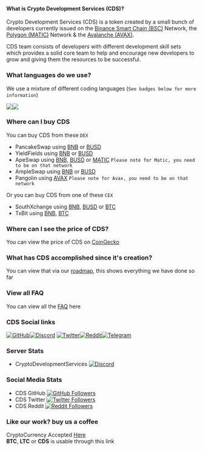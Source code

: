 #### What is Crypto Development Services (CDS)? 

Crypto Development Services (CDS) is a token created by a small bunch of developers currently issued on the [Binance Smart Chain (BSC)](https://cryptodevelopmentservices.github.io/CDS_MetaMask_Connector/) Network, the [Polygon (MATIC)](https://cryptodevelopmentservices.github.io/CDS_MetaMask_Connector_MATIC/) Network & the [Avalanche (AVAX)](https://cryptodevelopmentservices.github.io/CDS_MetaMask_Connector_AVAX/).

CDS team consists of developers with different development skill sets which provides a solid core team to help and encourage new developers to grow and giving them the resources to be successful.

### What languages do we use?
We use a mixture of different coding languages (`See badges below for more information`)

![](https://img.shields.io/badge/Code-React-informational?style=flat&logo=react&color=61DAFB)![](https://img.shields.io/badge/Code-React-informational?style=flat&logo=react&color=61DAFB)

### Where can I buy CDS
You can buy CDS from these `DEX`
* PancakeSwap using [BNB](https://pancakeswap.finance/swap?inputCurrency=0xbb4cdb9cbd36b01bd1cbaebf2de08d9173bc095c&outputCurrency=0x23f07a1c03e7c6d0c88e0e05e79b6e3511073fd5) or [BUSD](https://pancakeswap.finance/swap?inputCurrency=0xe9e7cea3dedca5984780bafc599bd69add087d56&outputCurrency=0x23f07a1c03e7c6d0c88e0e05e79b6e3511073fd5)
* YieldFields using [BNB](https://yieldfields.finance/swap?inputCurrency=0xbb4cdb9cbd36b01bd1cbaebf2de08d9173bc095c&outputCurrency=0x23f07a1c03e7c6d0c88e0e05e79b6e3511073fd5) or [BUSD](https://yieldfields.finance/swap?inputCurrency=0xe9e7cea3dedca5984780bafc599bd69add087d56&outputCurrency=0x23f07a1c03e7c6d0c88e0e05e79b6e3511073fd5)
* ApeSwap using [BNB](https://apeswap.finance/swap?inputCurrency=0xbb4cdb9cbd36b01bd1cbaebf2de08d9173bc095c&outputCurrency=0x23f07a1c03e7c6d0c88e0e05e79b6e3511073fd5), [BUSD](https://apeswap.finance/swap?inputCurrency=0xe9e7cea3dedca5984780bafc599bd69add087d56&outputCurrency=0x23f07a1c03e7c6d0c88e0e05e79b6e3511073fd5) or [MATIC](https://apeswap.finance/swap?outputCurrency=0x23f07a1c03e7c6d0c88e0e05e79b6e3511073fd5) `Please note for Matic, you need to be on that network` 
* AmpleSwap using [BNB](https://ampleswap.com/swap?inputCurrency=0xbb4cdb9cbd36b01bd1cbaebf2de08d9173bc095c&outputCurrency=0x23f07a1c03e7c6d0c88e0e05e79b6e3511073fd5) or [BUSD](https://ampleswap.com/swap?inputCurrency=0xe9e7cea3dedca5984780bafc599bd69add087d56&outputCurrency=0x23f07a1c03e7c6d0c88e0e05e79b6e3511073fd5)
* Pangolin using [AVAX](https://app.pangolin.exchange/#/swap?outputCurrency=0x23f07a1c03e7c6d0c88e0e05e79b6e3511073fd5) `Please note for Avax, you need to be on that network` 

Or you can buy CDS from one of these `CEX`
* SouthXchange using [BNB](https://main.southxchange.com/Market/Book/CDS/BNB
), [BUSD](https://main.southxchange.com/Market/Book/CDS/BUSD) or [BTC](https://main.southxchange.com/Market/Book/CDS/BTC)
* TxBit using [BNB](https://txbit.io/Trade/CDS/BNB
), [BTC](https://txbit.io/Trade/CDS/BTC) 

### Where can I see the price of CDS?
You can view the price of CDS on [CoinGecko](https://www.coingecko.com/en/coins/crypto-development-services)

### What has CDS accomplished since it's creation?
You can view that via our [roadmap](https://www.cryptodevservices.com/roadmap.html), this shows everything we have done so far

### View all FAQ
You can view all the [FAQ](https://www.cryptodevservices.com/faq.html) here

### CDS Social links
[![GitHub](https://img.shields.io/badge/GitHub-100000?style=for-the-badge&logo=github&logoColor=white)](https://github.com/CryptoDevelopmentServices)[![Discord](https://img.shields.io/badge/Discord-7289DA?style=for-the-badge&logo=discord&logoColor=white)](https://discord.gg/xUZNT9Zzcp) [![Twitter](https://img.shields.io/badge/Twitter-1DA1F2?style=for-the-badge&logo=twitter&logoColor=white)](https://twitter.com/CryptoDevelopm3)[![Reddit](https://img.shields.io/badge/Reddit-FF4500?style=for-the-badge&logo=reddit&logoColor=white)](https://www.reddit.com/r/CryptoDevelopment_CDS)[![Telegram](https://img.shields.io/badge/Telegram-2CA5E0?style=for-the-badge&logo=telegram&logoColor=white)](https://t.me/CryptoDevelopmentService)

### Server Stats
* CryptoDevelopmentServices [![Discord](https://img.shields.io/discord/820375466271178762)](https://discord.gg/xUZNT9Zzcp) 

### Social Media Stats
* CDS GitHub [![GitHub Followers](https://img.shields.io/github/followers/CryptoDevelopmentServices?style=social)](https://github.com/CryptoDevelopmentServices)
* CDS Twitter [![Twitter Followers](https://img.shields.io/twitter/follow/CryptoDevelopm3?style=social)](https://twitter.com/CryptoDevelopm3)
* CDS Reddit [![Reddit Followers](https://img.shields.io/reddit/subreddit-subscribers/CryptoDevelopment_CDS?style=social)](https://www.reddit.com/r/CryptoDevelopment_CDS)


### Like our work? buy us a coffee
CryptoCurrency Accepted [Here](https://cryptocurrencycheckout.com/donate/PQQBaSL7u1)  
**__BTC__**, **__LTC__** or **__CDS__** is usable through this link
